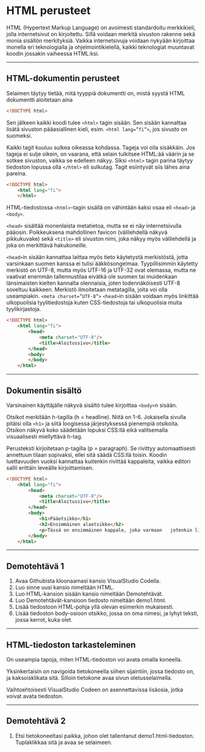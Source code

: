 # HTML perusteet

HTML (Hypertext Markup Language) on avoimesti standardoitu merkkikieli, jolla internetsivut on kirjoitettu. Sillä voidaan merkitä sivuston rakenne sekä monia sisällön merkityksiä. Vaikka internetsivuja voidaan nykyään kirjoittaa monella eri teknologialla ja ohjelmointikielellä, kaikki teknologiat muuntavat koodin jossakin vaiheessa HTML:ksi.

---



## HTML-dokumentin perusteet

Selaimen täytyy tietää, mitä tyyppiä dokumentti on, mistä syystä HTML dokumentti aloitetaan aina 

````HTML 
<!DOCTYPE html>
````

Sen jälkeen kaikki koodi tulee ``<html>`` tagin sisään. Sen sisään kannattaa lisätä sivuston pääasiallinen kieli, esim. ````<html lang=”fi”>````, jos sivusto on suomeksi.

Kaikki tagit kuuluu sulkea oikeassa kohdassa. Tageja voi olla sisäkkäin. Jos tageja ei sulje oikein, on vaarana, että selain tulkitsee HTML:ää väärin ja se sotkee sivuston, vaikka se edelleen näkyy. Siksi ``<html>`` tagin parina täytyy tiedoston lopussa olla ``</html>`` eli sulkutag. Tagit esiintyvät siis lähes aina pareina.

```HTML 
<!DOCTYPE html>
    <html lang="fi">
    </html>
```

HTML-tiedostossa ``<html>``-tagin sisällä on vähintään kaksi osaa eli ``<head>`` ja ``<body>``.

``<head>`` sisältää monenlaista metatietoa, mutta se ei näy internetsivulla pääosin. Poikkeuksena mahdollinen favicon (välilehdellä näkyvä pikkukuvake) sekä ``<title>`` eli sivuston nimi, joka näkyy myös välilehdellä ja joka on merkittävä hakukoneille. 

``<head>``in sisään kannattaa laittaa myös tieto käytetystä merkistöstä, jotta varsinkaan suomen kanssa ei tulisi ääkkösongelmaa. Tyypillisimmin käytetty merkistö on UTF-8, mutta myös UTF-16 ja UTF-32 ovat olemassa, mutta ne vaativat enemmän tallennustilaa eivätkä ole suomen tai muidenkaan länsimaisten kielten kannalta olennaisia, joten todennäköisesti UTF-8 soveltuu kaikkeen. Merkistö ilmoitetaan metatagilla, joita voi olla useampiakin. ``<meta charset=”UTF-8”>`` ``<head>``in sisään voidaan myös linkittää ulkopuolisia tyylitiedostoja kuten CSS-tiedostoja tai ulkopuolisia muita tyylikirjastoja.

```HTML 
<!DOCTYPE html>
    <html lang="fi">
        <head>
            <meta charset="UTF-8"/>
            <title>Aloitussivu</title>
        </head>
        <body>
        </body>
    </html>
```

___

## Dokumentin sisältö

Varsinainen käyttäjälle näkyvä sisältö tulee kirjoittaa ``<body>``n sisään. 

Otsikot merkitään h-tagilla (h = headline). Niitä on 1-6. Jokaisella sivulla pitäisi olla ``<h1>`` ja siitä loogisessa järjestyksessä pienempiä otsikoita. Otsikon näkyvä koko säädetään lopuksi CSS:llä eikä valitsemalla visuaalisesti miellyttävä h-tag. 

Perusteksti kirjoitetaan p-tagilla (p = paragraph). Se rivittyy automaattisesti annettuun tilaan sopivaksi, ellei sitä säädä CSS:llä toisin. Koodin luettavuuden vuoksi kannattaa kuitenkin rivittää kappaleita, vaikka editori sallii erittäin leveälle kirjoittamisen.

```HTML 
<!DOCTYPE html>
    <html lang="fi">
        <head>
            <meta charset="UTF-8"/>
            <title>Aloitussivu</title>
        </head>
        <body>
            <h1>Pääotsikko</h1>
            <h2>Ensimmäinen alaotsikko</h2>
            <p>Tässä on ensimmäinen kappale, joka varmaan   jotenkin liittyy alaotsikkoon.</p>
        </body>
    </html>
```

___

## Demotehtävä 1

1. Avaa Githubista kloonaamasi kansio VisualStudio Codella.
2. Luo sinne uusi kansio nimeltään HTML.
3. Luo HTML-kansion sisään kansio nimeltään Demotehtävät.
4. Luo Demotehtävät-kansioon tiedosto nimeltään demo1.html.
5. Lisää tiedostoon HTML-pohja yllä olevan esimerkin mukaisesti.
6. Lisää tiedoston body-osioon otsikko, jossa on oma nimesi, ja lyhyt teksti, jossa kerrot, kuka olet.

_________

## HTML-tiedoston tarkasteleminen

On useampia tapoja, miten HTML-tiedoston voi avata omalla koneella.

Yksinkertaisin on navigoida tietokoneella siihen sijaintiin, jossa tiedosto on, ja kaksoisklikata sitä. Silloin tietokone avaa sivun oletusselaimella.

Vaihtoehtoisesti VisualStudio Codeen on asennettavissa lisäosia, jotka voivat avata tiedoston.


____

## Demotehtävä 2

1. Etsi tietokoneeltasi paikka, johon olet tallentanut demo1.html-tiedoston. Tuplaklikkaa sitä ja avaa se selaimeen.